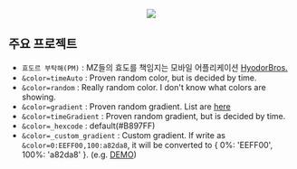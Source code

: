 <p align='center'>
    <img src="https://capsule-render.vercel.app/api?type=waving&color=auto&height=300&section=header&text=HuiGwon's%20Github&fontSize=90&animation=fadeIn&fontAlignY=38&desc=AI%20Developer%20and%20BE%20Developer&descAlignY=51&descAlign=62"/>
</p>


## 주요 프로젝트

- `효도르 부탁해(PM)` : MZ들의 효도를 책임지는 모바일 어플리케이션 [HyodorBros.](https://github.com/AnthonyRyu/HyodorBros.)
- `&color=timeAuto` : Proven random color, but is decided by time.
- `&color=random` : Really random color. I don't know what colors are showing.
- `&color=gradient` : Proven random gradient. List are [here](https://github.com/kyechan99/capsule-render/blob/master/src/gradient.json)
- `&color=timeGradient` : Proven random gradient, but is decided by time.
- `&color=_hexcode` : default(#B897FF)
- `&color=_custom_gradient` : Custom gradient. If write as `&color=0:EEFF00,100:a82da8`, it will be converted to { 0%: 'EEFF00', 100%: 'a82da8' }. (e.g. [DEMO](https://capsule-render.vercel.app/api?type=rect&color=0:EEFF00,100:a82da8))

